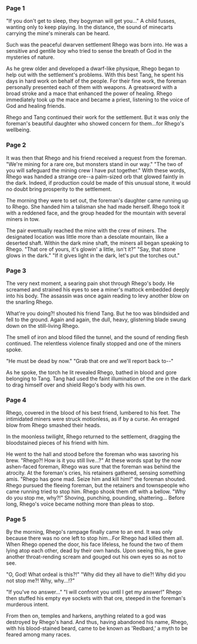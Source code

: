 ### Page 1

"If you don't get to sleep, they bogyman will get you..." A child fusses, wanting only to keep playing. In the distance, the sound of minecarts carrying the mine's minerals can be heard.

Such was the peaceful dwarven settlement Rhego was born into. He was a sensitive and gentile boy who tried to sense the breath of God in the mysteries of nature.

As he grew older and developed a dwarf-like physique, Rhego began to help out with the settlement's problems. With this best Tang, he spent his days in hard work on behalf of the people. For their fine work, the foreman personally presented each of them with weapons. A greatsword with a broad stroke and a mace that enhanced the power of healing. Rhego immediately took up the mace and became a priest, listening to the voice of God and healing friends.

Rhego and Tang continued their work for the settlement. But it was only the foreman's beautiful daughter who showed concern for them...for Rhego's wellbeing.

### Page 2

It was then that Rhego and his friend received a request from the foreman.
"We're mining for a rare ore, but monsters stand in our way."
"The two of you will safeguard the mining crew I have put together."
With these words, Rhego was handed a strange ore--a palm-sized orb that glowed faintly in the dark. Indeed, if production could be made of this unusual stone, it would no doubt bring prosperity to the settlement.

The morning they were to set out, the foreman's daughter came running up to Rhego. She handed him a talisman she had made herself. Rhego took it with a reddened face, and the group headed for the mountain with several miners in tow.

The pair eventually reached the mine with the crew of miners. The designated location was little more than a desolate mountain, like a deserted shaft. Within the dark mine shaft, the miners all began speaking to Rhego.
"That ore of yours, it's glowin' a little, isn't it?"
"Say, that stone glows in the dark."
"If it gives light in the dark, let's put the torches out."

### Page 3

The very next moment, a searing pain shot through Rhego's body. He screamed and strained his eyes to see a miner's mattock embedded deeply into his body. The assassin was once again reading to levy another blow on the snarling Rhego.

What're you doing?! shouted his friend Tang. But he too was blindsided and fell to the ground. Again and again, the dull, heavy, glistening blade swung down on the still-living Rhego.

The smell of iron and blood filled the tunnel, and the sound of rending flesh continued. The relentless violence finally stopped and one of the miners spoke.

"He must be dead by now."
"Grab that ore and we'll report back to--"

As he spoke, the torch he lit revealed Rhego, bathed in blood and gore belonging to Tang. Tang had used the faint illumination of the ore in the dark to drag himself over and shield Rego's body with his own.

### Page 4

Rhego, covered in the blood of his best friend, lumbered to his feet. The intimidated miners were struck motionless, as if by a curse. An enraged blow from Rhego smashed their heads.

In the moonless twilight, Rhego returned to the settlement, dragging the bloodstained pieces of his friend with him.

He went to the hall and stood before the foreman who was savoring his brew.
"Rhego?! How is it you still live...?"
At these words spat by the now ashen-faced foreman, Rhego was sure that the foreman was behind the atrocity. At the foreman's cries, his retainers gathered, sensing something amis.
"Rhego has gone mad. Seize him and kill him!" the foreman shouted.
Rhego pursued the fleeing foreman, but the retainers and townspeople who came  running tried to stop him. Rhego shook them off with a bellow.
"Why do you stop me, why?!"
Shoving, punching, pounding, shattering... Before long, Rhego's voice became nothing more than pleas to stop.

### Page 5
By the morning, Rhego's rampage finally came to an end. It was only because there was no one left to stop him...For Rhego had killed them all. When Rhego opened the door, his face lifeless, he found the two of them lying atop each other, dead by their own hands. Upon seeing this, he gave another throat-rending scream and gouged out his own eyes so as not to see.

"O, God! What ordeal is this?!"
"Why did they all have to die?! Why did you not stop me?! Why, why...!?"

"If you've no answer..."
"I will confront you until I get my answer!"
Rhego then stuffed his empty eye sockets with that ore, steeped in the foreman's murderous intent.

From then on, temples and harkens, anything related to a god was destroyed by Rhego's hand. And thus, having abandoned his name, Rhego, with his blood-stained beard, came to be known as 'Redbard,' a myth to be feared among many races.